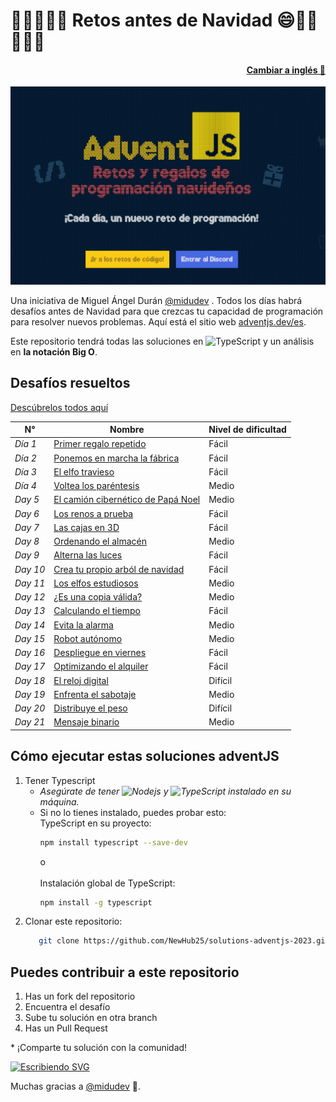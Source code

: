 # 🎀🎁🎄🎄🎄 Retos antes de Navidad 😄🎅🫎 🎄🎄🎄

<h4 align="right">
<a href="https://github.com/NewHub25/solutions-adventjs-2023/blob/main/README.md">Cambiar a inglés 🗽</a>
</h4>
<a href="https://adventjs.dev/es"><img src="https://github.com/NewHub25/solutions-adventjs-2023/blob/main/assets/adventjs-img.png"> </a>

<p>Una iniciativa de Miguel Ángel Durán <a href="https://github.com/midudev">@midudev</a> . Todos los días habrá desafíos antes de Navidad para que crezcas tu capacidad de programación para resolver nuevos problemas. Aquí está el sitio web <a href="https://adventjs.dev/es">adventjs.dev/es</a>.
</p>
<p>Este repositorio tendrá todas las soluciones en <img alt="TypeScript" src="https://img.shields.io/badge/-TypeScript-007ACC?style=flat-square&logo=typescript&logoColor=white" /> y un análisis en <strong>la notación Big O</strong>.
</p>

## Desafíos resueltos

<a href="https://github.com/NewHub25/solutions-adventjs-2023/tree/main/challenges">Descúbrelos todos aquí</a>

| N° | Nombre | Nivel de dificultad |
|---|---|---|
| <i>Día 1</i> | <a href="https://github.com/NewHub25/solutions-adventjs-2023/blob/main/challenges/challenge-01.ts">Primer regalo repetido</a> | Fácil |
| <i>Día 2</i> | <a href="https://github.com/NewHub25/solutions-adventjs-2023/blob/main/challenges/challenge-02.ts">Ponemos en marcha la fábrica</a> | Fácil |
| <i>Día 3</i> | <a href="https://github.com/NewHub25/solutions-adventjs-2023/blob/main/challenges/challenge-03.ts">El elfo travieso</a> | Fácil |
| <i>Día 4</i> | <a href="https://github.com/NewHub25/solutions-adventjs-2023/blob/main/challenges/challenge-04.ts">Voltea los paréntesis</a> | Medio |
| <i>Day 5</i> | <a href="https://github.com/NewHub25/solutions-adventjs-2023/blob/main/challenges/challenge-05.ts">El camión cibernético de Papá Noel</a> | Medio |
| <i>Day 6</i> | <a href="https://github.com/NewHub25/solutions-adventjs-2023/blob/main/challenges/challenge-06.ts">Los renos a prueba</a> | Fácil |
| <i>Day 7</i> | <a href="https://github.com/NewHub25/solutions-adventjs-2023/blob/main/challenges/challenge-07.ts">Las cajas en 3D</a> | Fácil |
| <i>Day 8</i> | <a href="https://github.com/NewHub25/solutions-adventjs-2023/blob/main/challenges/challenge-08.ts">Ordenando el almacén</a> | Medio |
| <i>Day 9</i> | <a href="https://github.com/NewHub25/solutions-adventjs-2023/blob/main/challenges/challenge-09.ts">Alterna las luces</a> | Fácil |
| <i>Day 10</i> | <a href="https://github.com/NewHub25/solutions-adventjs-2023/blob/main/challenges/challenge-10.ts">Crea tu propio arból de navidad</a> | Fácil |
| <i>Day 11</i> | <a href="https://github.com/NewHub25/solutions-adventjs-2023/blob/main/challenges/challenge-11.ts">Los elfos estudiosos</a> | Medio |
| <i>Day 12</i> | <a href="https://github.com/NewHub25/solutions-adventjs-2023/blob/main/challenges/challenge-12.ts">¿Es una copia válida?</a> | Medio |
| <i>Day 13</i> | <a href="https://github.com/NewHub25/solutions-adventjs-2023/blob/main/challenges/challenge-13.ts">Calculando el tiempo</a> | Fácil |
| <i>Day 14</i> | <a href="https://github.com/NewHub25/solutions-adventjs-2023/blob/main/challenges/challenge-14.ts">Evita la alarma</a> | Medio |
| <i>Day 15</i> | <a href="https://github.com/NewHub25/solutions-adventjs-2023/blob/main/challenges/challenge-15.ts">Robot autónomo</a> | Medio |
| <i>Day 16</i> | <a href="https://github.com/NewHub25/solutions-adventjs-2023/blob/main/challenges/challenge-16.js">Despliegue en viernes</a> | Fácil |
| <i>Day 17</i> | <a href="https://github.com/NewHub25/solutions-adventjs-2023/blob/main/challenges/challenge-17.ts">Optimizando el alquiler</a> | Fácil |
| <i>Day 18</i> | <a href="https://github.com/NewHub25/solutions-adventjs-2023/blob/main/challenges/challenge-18.ts">El reloj digital</a> | Difícil |
| <i>Day 19</i> | <a href="https://github.com/NewHub25/solutions-adventjs-2023/blob/main/challenges/challenge-19.ts">Enfrenta el sabotaje</a> | Medio |
| <i>Day 20</i> | <a href="https://github.com/NewHub25/solutions-adventjs-2023/blob/main/challenges/challenge-20.ts">Distribuye el peso</a> | Difícil |
| <i>Day 21</i> | <a href="https://github.com/NewHub25/solutions-adventjs-2023/blob/main/challenges/challenge-21.ts">Mensaje binario</a> | Medio |

## Cómo ejecutar estas soluciones adventJS

<ol>
<li>Tener Typescript
<ul>
<li><i>Asegúrate de tener <img alt="Nodejs" src="https://img.shields.io/badge/-Nodejs-43853d?style=flat-square&logo=Node.js&logoColor=white" /> y <img alt="TypeScript" src="https://img.shields.io/badge/-TypeScript-007ACC?style=flat-square&logo=typescript&logoColor=white" /> instalado en su máquina.</i> </li>
<li>Si no lo tienes instalado, puedes probar esto:
<br />
TypeScript en su proyecto:

```bash
npm install typescript --save-dev
```
o
<br />
<br />
Instalación global de TypeScript:

```bash
npm install -g typescript
```
</li>
</ul>
</li>
<li>Clonar este repositorio:

```bash
   git clone https://github.com/NewHub25/solutions-adventjs-2023.git
```
</li>
</ol>

## Puedes contribuir a este repositorio

<ol>
     <li>Has un fork del repositorio</li>
     <li>Encuentra el desafío</li>
     <li>Sube tu solución en otra branch</li>
     <li>Has un Pull Request</li>
</ol>
     * ¡Comparte tu solución con la comunidad!<br />
<hora/>

[![Escribiendo SVG](https://readme-typing-svg.demolab.com?font=Fira+Code&weight=700&size=32&duration=7000&pause=1000&color=079D00&background=CD0500&center=true&vCenter=true&random=false&width=700&lines=Advent+JavaScript )](https://git.io/typing-svg)

Muchas gracias a [@midudev](https://github.com/midudev) 🎁.